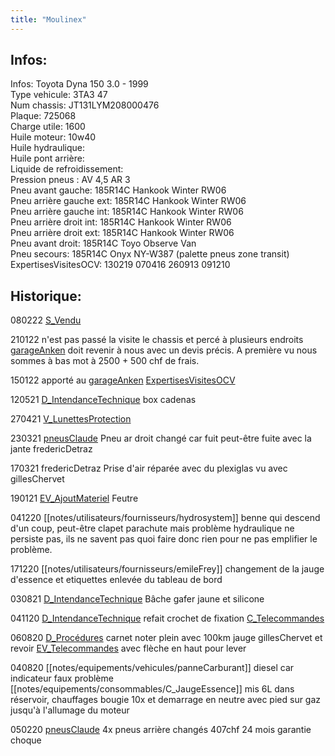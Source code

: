 ```yaml
---
title: "Moulinex"
---
```


## Infos:
Infos: Toyota Dyna 150 3.0 - 1999\
Type vehicule: 3TA3 47\
Num chassis: JT131LYM208000476\
Plaque: 725068\
Charge utile: 1600\
Huile moteur: 10w40\
Huile hydraulique:\
Huile pont arrière:\
Liquide de refroidissement:\
Pression pneus : AV 4,5 AR 3\
Pneu avant gauche: 185R14C Hankook Winter RW06\
Pneu arrière gauche ext: 185R14C Hankook Winter RW06\
Pneu arrière gauche int: 185R14C Hankook Winter RW06\
Pneu arrière droit int: 185R14C Hankook Winter RW06\
Pneu arrière droit ext: 185R14C Hankook Winter RW06\
Pneu avant droit: 185R14C Toyo Observe Van\
Pneu secours: 185R14C Onyx NY-W387 (palette pneus zone transit)\
ExpertisesVisitesOCV: 130219 070416 260913 091210

## Historique:
080222 [S_Vendu](notes/statut/S_Vendu.md)

210122 n'est pas passé la visite le chassis et percé à plusieurs endroits [garageAnken](notes/equipements/vehicules/garageAnken.md) doit revenir à nous avec un devis précis. A première vu nous sommes à bas mot à 2500 + 500 chf de frais.

150122 apporté au [garageAnken](notes/equipements/vehicules/garageAnken.md) [ExpertisesVisitesOCV](notes/equipements/vehicules/ExpertisesVisitesOCV.md) 

120521 [D_IntendanceTechnique](notes/departements/D_IntendanceTechnique.md) box cadenas 

270421 [V_LunettesProtection](notes/equipements/vetements/V_LunettesProtection.md)

230321 [pneusClaude](notes/equipements/vehicules/pneusClaude.md) Pneu ar droit changé car fuit peut-être fuite avec la jante fredericDetraz

170321 fredericDetraz Prise d'air réparée avec du plexiglas vu avec gillesChervet

190121 [EV_AjoutMateriel](notes/equipements/vehicules/EV_AjoutMateriel.md) Feutre

041220 [[notes/utilisateurs/fournisseurs/hydrosystem]] benne qui descend d'un coup, peut-être clapet parachute mais problème hydraulique ne persiste pas, ils ne savent pas quoi faire donc rien pour ne pas emplifier le problème.

171220 [[notes/utilisateurs/fournisseurs/emileFrey]] changement de la jauge d'essence et etiquettes enlevée du tableau de bord

030821 [D_IntendanceTechnique](notes/departements/D_IntendanceTechnique.md) Bâche gafer jaune et silicone

041120 [D_IntendanceTechnique](notes/departements/D_IntendanceTechnique.md) refait crochet de fixation [C_Telecommandes](notes/equipements/consommables/C_Telecommandes.md)

060820 [D_Procédures](notes/departements/D_Procédures.md) carnet noter plein avec 100km jauge gillesChervet et revoir [EV_Telecommandes](notes/equipements/vehicules/EV_Telecommandes.md) avec flèche en haut pour lever

040820 [[notes/equipements/vehicules/panneCarburant]] diesel car indicateur faux problème [[notes/equipements/consommables/C_JaugeEssence]] mis 6L dans réservoir, chauffages bougie 10x et demarrage en neutre avec pied sur gaz jusqu'à l'allumage du moteur 

050220 [pneusClaude](notes/equipements/vehicules/pneusClaude.md) 4x pneus arrière changés 407chf 24 mois garantie choque



